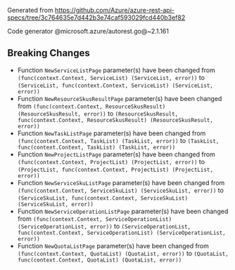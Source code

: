 Generated from https://github.com/Azure/azure-rest-api-specs/tree/3c764635e7d442b3e74caf593029fcd440b3ef82

Code generator @microsoft.azure/autorest.go@~2.1.161

## Breaking Changes

- Function `NewServiceListPage` parameter(s) have been changed from `(func(context.Context, ServiceList) (ServiceList, error))` to `(ServiceList, func(context.Context, ServiceList) (ServiceList, error))`
- Function `NewResourceSkusResultPage` parameter(s) have been changed from `(func(context.Context, ResourceSkusResult) (ResourceSkusResult, error))` to `(ResourceSkusResult, func(context.Context, ResourceSkusResult) (ResourceSkusResult, error))`
- Function `NewTaskListPage` parameter(s) have been changed from `(func(context.Context, TaskList) (TaskList, error))` to `(TaskList, func(context.Context, TaskList) (TaskList, error))`
- Function `NewProjectListPage` parameter(s) have been changed from `(func(context.Context, ProjectList) (ProjectList, error))` to `(ProjectList, func(context.Context, ProjectList) (ProjectList, error))`
- Function `NewServiceSkuListPage` parameter(s) have been changed from `(func(context.Context, ServiceSkuList) (ServiceSkuList, error))` to `(ServiceSkuList, func(context.Context, ServiceSkuList) (ServiceSkuList, error))`
- Function `NewServiceOperationListPage` parameter(s) have been changed from `(func(context.Context, ServiceOperationList) (ServiceOperationList, error))` to `(ServiceOperationList, func(context.Context, ServiceOperationList) (ServiceOperationList, error))`
- Function `NewQuotaListPage` parameter(s) have been changed from `(func(context.Context, QuotaList) (QuotaList, error))` to `(QuotaList, func(context.Context, QuotaList) (QuotaList, error))`
